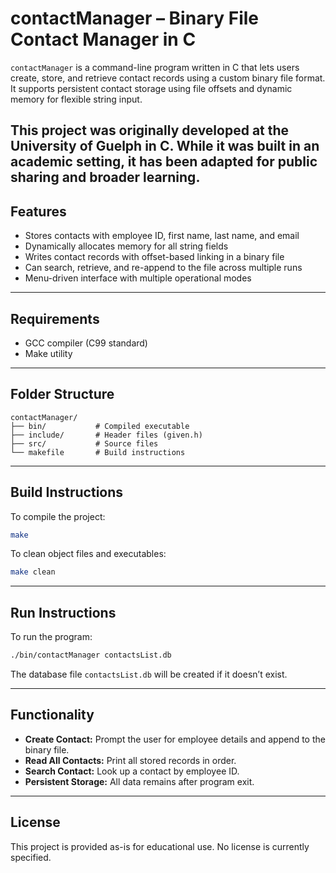 
# contactManager – Binary File Contact Manager in C

`contactManager` is a command-line program written in C that lets users create, store, and retrieve contact records using a custom binary file format. It supports persistent contact storage using file offsets and dynamic memory for flexible string input.

This project was originally developed at the University of Guelph in C. While it was built in an academic setting, it has been adapted for public sharing and broader learning.
---

## Features

- Stores contacts with employee ID, first name, last name, and email
- Dynamically allocates memory for all string fields
- Writes contact records with offset-based linking in a binary file
- Can search, retrieve, and re-append to the file across multiple runs
- Menu-driven interface with multiple operational modes

---

## Requirements

- GCC compiler (C99 standard)
- Make utility

---

## Folder Structure

```
contactManager/
├── bin/           # Compiled executable
├── include/       # Header files (given.h)
├── src/           # Source files
└── makefile       # Build instructions
```

---

## Build Instructions

To compile the project:

```bash
make
```

To clean object files and executables:

```bash
make clean
```

---

## Run Instructions

To run the program:

```bash
./bin/contactManager contactsList.db
```

The database file `contactsList.db` will be created if it doesn’t exist.

---

## Functionality

- **Create Contact:** Prompt the user for employee details and append to the binary file.
- **Read All Contacts:** Print all stored records in order.
- **Search Contact:** Look up a contact by employee ID.
- **Persistent Storage:** All data remains after program exit.

---

## License

This project is provided as-is for educational use. No license is currently specified.
